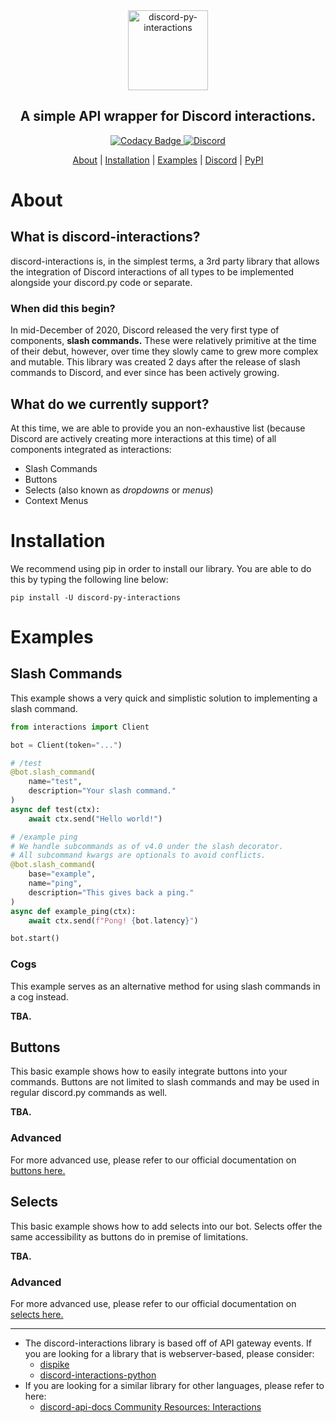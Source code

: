 <div align="center">
    <a href="https://pypi.org/project/discord-py-interactions/">
        <img src="https://raw.githubusercontent.com/muqshots/discord-py-interactions/master/.github/banner_transparent.png" alt="discord-py-interactions" height="128">
    </a>
    <h2>A simple API wrapper for Discord interactions.</h2>
</div>

<div align="center">
        <a href="https://www.codacy.com/gh/DeltaXWizard/discord-py-slash-command/dashboard?utm_source=github.com&amp;utm_medium=referral&amp;utm_content=DeltaXWizard/discord-py-slash-command&amp;utm_campaign=Badge_Grade">
            <img src="https://app.codacy.com/project/badge/Grade/661e8888edd54d028f5fbf41bebe8e20" alt="Codacy Badge">
        </a>
        <a href="https://discord.gg/KkgMBVuEkx">
            <img alt="Discord" src="https://img.shields.io/discord/789032594456576001">
        </a>
</div>

<p align="center">
    <a href="#about">About</a> |
    <a href="#installation">Installation</a> |
    <a href="#examples">Examples</a> |
    <a href="https://discord.gg/KkgMBVuEkx">Discord</a> |
    <a href="https://pypi.org/project/discord-py-slash-command/">PyPI</a>
</p>

# About
## What is discord-interactions?
discord-interactions is, in the simplest terms, a 3rd party library that allows the integration of Discord
interactions of all types to be implemented alongside your discord.py code or separate.

### When did this begin?
In mid-December of 2020, Discord released the very first type of components, **slash commands.** These were
relatively primitive at the time of their debut, however, over time they slowly came to grew more complex
and mutable. This library was created 2 days after the release of slash commands to Discord, and ever since
has been actively growing.

## What do we currently support?
At this time, we are able to provide you an non-exhaustive list (because Discord are actively
creating more interactions at this time) of all components integrated as interactions:

* Slash Commands
* Buttons
* Selects (also known as *dropdowns* or *menus*)
* Context Menus

# Installation
We recommend using pip in order to install our library. You are able to do this by typing the following line below:

`pip install -U discord-py-interactions`

# Examples
## Slash Commands
This example shows a very quick and simplistic solution to implementing a slash command.

```py
from interactions import Client

bot = Client(token="...")

# /test
@bot.slash_command(
    name="test",
    description="Your slash command."
)
async def test(ctx):
    await ctx.send("Hello world!")

# /example ping
# We handle subcommands as of v4.0 under the slash decorator.
# All subcommand kwargs are optionals to avoid conflicts.
@bot.slash_command(
    base="example",
    name="ping",
    description="This gives back a ping."
)
async def example_ping(ctx):
    await ctx.send(f"Pong! {bot.latency}")

bot.start()
```

### Cogs
This example serves as an alternative method for using slash commands in a cog instead.

**TBA.**

## Buttons
This basic example shows how to easily integrate buttons into your commands. Buttons are not limited to
slash commands and may be used in regular discord.py commands as well.

**TBA.**

### Advanced
For more advanced use, please refer to our official documentation on [buttons here.](https://discord-py-slash-command.readthedocs.io/en/latest/components.html#responding-to-interactions)

## Selects
This basic example shows how to add selects into our bot. Selects offer the same accessibility as buttons do
in premise of limitations.

**TBA.**

### Advanced
For more advanced use, please refer to our official documentation on [selects here.](https://discord-py-slash-command.readthedocs.io/en/latest/components.html#what-about-selects-dropdowns)

--------

- The discord-interactions library is based off of API gateway events. If you are looking for a library that is webserver-based, please consider:
    - [dispike](https://github.com/ms7m/dispike)
    - [discord-interactions-python](https://github.com/discord/discord-interactions-python)
- If you are looking for a similar library for other languages, please refer to here:
    - [discord-api-docs Community Resources: Interactions](https://discord.com/developers/docs/topics/community-resources#interactions)
